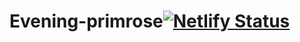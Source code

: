 # Evening-primrose[![Netlify Status](https://api.netlify.com/api/v1/badges/2c6671a3-dc53-46e8-a479-6d4d93b9151d/deploy-status)](https://app.netlify.com/sites/jueunbox/deploys)
